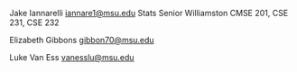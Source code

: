 Jake Iannarelli
iannare1@msu.edu
Stats
Senior
Williamston
CMSE 201, CSE 231, CSE 232

Elizabeth Gibbons 
gibbon70@msu.edu

Luke Van Ess
vanesslu@msu.edu
